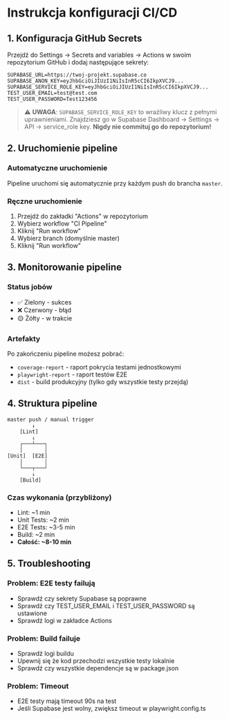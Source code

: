 # Instrukcja konfiguracji CI/CD

## 1. Konfiguracja GitHub Secrets

Przejdź do Settings → Secrets and variables → Actions w swoim repozytorium GitHub i dodaj następujące sekrety:

```
SUPABASE_URL=https://twoj-projekt.supabase.co
SUPABASE_ANON_KEY=eyJhbGciOiJIUzI1NiIsInR5cCI6IkpXVCJ9...
SUPABASE_SERVICE_ROLE_KEY=eyJhbGciOiJIUzI1NiIsInR5cCI6IkpXVCJ9...
TEST_USER_EMAIL=test@test.com
TEST_USER_PASSWORD=Test123456
```

> ⚠️ **UWAGA**: `SUPABASE_SERVICE_ROLE_KEY` to wrażliwy klucz z pełnymi uprawnieniami.
> Znajdziesz go w Supabase Dashboard → Settings → API → service_role key.
> **Nigdy nie commituj go do repozytorium!**

## 2. Uruchomienie pipeline

### Automatyczne uruchomienie

Pipeline uruchomi się automatycznie przy każdym push do brancha `master`.

### Ręczne uruchomienie

1. Przejdź do zakładki "Actions" w repozytorium
2. Wybierz workflow "CI Pipeline"
3. Kliknij "Run workflow"
4. Wybierz branch (domyślnie master)
5. Kliknij "Run workflow"

## 3. Monitorowanie pipeline

### Status jobów

- ✅ Zielony - sukces
- ❌ Czerwony - błąd
- 🟡 Żółty - w trakcie

### Artefakty

Po zakończeniu pipeline możesz pobrać:

- `coverage-report` - raport pokrycia testami jednostkowymi
- `playwright-report` - raport testów E2E
- `dist` - build produkcyjny (tylko gdy wszystkie testy przejdą)

## 4. Struktura pipeline

```
master push / manual trigger
        ↓
    [Lint]
        ↓
    ┌───┴───┐
    │       │
[Unit]  [E2E]
    │       │
    └───┬───┘
        ↓
    [Build]
```

### Czas wykonania (przybliżony)

- Lint: ~1 min
- Unit Tests: ~2 min
- E2E Tests: ~3-5 min
- Build: ~2 min
- **Całość: ~8-10 min**

## 5. Troubleshooting

### Problem: E2E testy failują

- Sprawdź czy sekrety Supabase są poprawne
- Sprawdź czy TEST_USER_EMAIL i TEST_USER_PASSWORD są ustawione
- Sprawdź logi w zakładce Actions

### Problem: Build failuje

- Sprawdź logi buildu
- Upewnij się że kod przechodzi wszystkie testy lokalnie
- Sprawdź czy wszystkie dependencje są w package.json

### Problem: Timeout

- E2E testy mają timeout 90s na test
- Jeśli Supabase jest wolny, zwiększ timeout w playwright.config.ts

